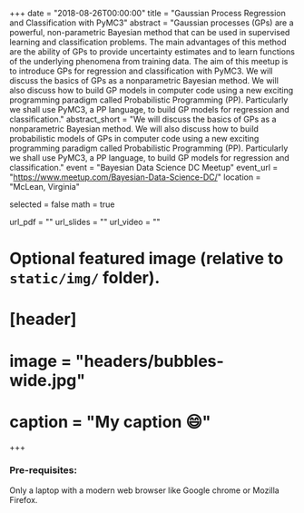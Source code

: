 +++
date = "2018-08-26T00:00:00"
title = "Gaussian Process Regression and Classification with PyMC3"
abstract = "Gaussian processes (GPs) are a powerful, non-parametric Bayesian method that can be used in supervised learning and classification problems. The main advantages of this method are the ability of GPs to provide uncertainty estimates and to learn functions of the underlying phenomena from training data. The aim of this meetup is to introduce GPs for regression and classification with PyMC3. We will discuss the basics of GPs as a nonparametric Bayesian method. We will also discuss how to build GP models in computer code using a new exciting programming paradigm called Probabilistic Programming (PP). Particularly we shall use PyMC3, a PP language, to build GP models for regression and classification."
abstract_short = "We will discuss the basics of GPs as a nonparametric Bayesian method. We will also discuss how to build probabilistic models of GPs in computer code using a new exciting programming paradigm called Probabilistic Programming (PP). Particularly we shall use PyMC3, a PP language, to build GP models for regression and classification."
event = "Bayesian Data Science DC Meetup"
event_url = "https://www.meetup.com/Bayesian-Data-Science-DC/"
location = "McLean, Virginia"

selected = false
math = true

url_pdf = ""
url_slides = ""
url_video = ""

# Optional featured image (relative to `static/img/` folder).
# [header]
# image = "headers/bubbles-wide.jpg"
# caption = "My caption :smile:"

+++

### Pre-requisites:

Only a laptop with a modern web browser like Google chrome or Mozilla Firefox.
